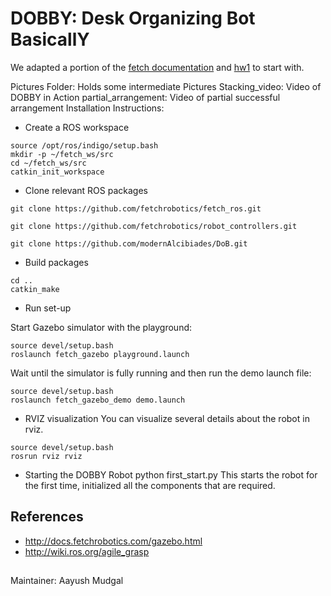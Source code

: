 # DOBBY: Desk Organizing Bot BasicallY


We adapted a portion of the [fetch documentation](http://docs.fetchrobotics.com/gazebo.html)  and [hw1](https://github.com/HumanoidRobotics/HW1/blob/master/part1.md) to start with. 

Pictures Folder: Holds some intermediate Pictures
Stacking_video: Video of DOBBY in Action
partial_arrangement: Video of partial successful arrangement
Installation Instructions:

- Create a ROS workspace
```
source /opt/ros/indigo/setup.bash 
mkdir -p ~/fetch_ws/src
cd ~/fetch_ws/src 
catkin_init_workspace 
```

- Clone relevant ROS packages
```
git clone https://github.com/fetchrobotics/fetch_ros.git

git clone https://github.com/fetchrobotics/robot_controllers.git

git clone https://github.com/modernAlcibiades/DoB.git

```

- Build packages
```
cd ..
catkin_make
```

- Run set-up

Start Gazebo simulator with the playground:
```
source devel/setup.bash
roslaunch fetch_gazebo playground.launch
```
Wait until the simulator is fully running and then run the demo launch file:
```
source devel/setup.bash
roslaunch fetch_gazebo_demo demo.launch
```

- RVIZ visualization
You can visualize several details about the robot in rviz.
```
source devel/setup.bash
rosrun rviz rviz
```

- Starting the DOBBY Robot
python first_start.py 
This starts the robot for the first time, initialized all the components that are required.

## References
- http://docs.fetchrobotics.com/gazebo.html
- http://wiki.ros.org/agile_grasp
##
Maintainer: Aayush Mudgal 
